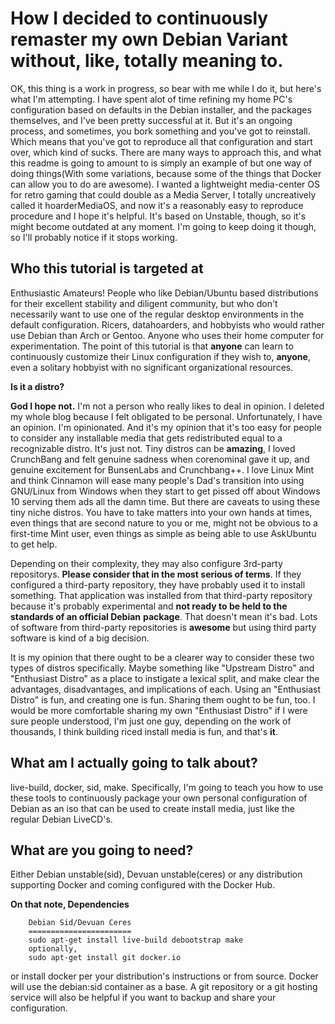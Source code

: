 How I decided to continuously remaster my own Debian Variant without, like, totally meaning to.
===============================================================================================

OK, this thing is a work in progress, so bear with me while I do it, but here's
what I'm attempting. I have spent alot of time refining my home PC's
configuration based on defaults in the Debian installer, and the packages
themselves, and I've been pretty successful at it. But it's an ongoing process,
and sometimes, you bork something and you've got to reinstall. Which means that
you've got to reproduce all that configuration and start over, which kind of
sucks. There are many ways to approach this, and what this readme is going to
amount to is simply an example of but one way of doing things(With some
variations, because some of the things that Docker can allow you to do are
awesome). I wanted a lightweight media-center OS for retro gaming that could
double as a Media Server, I totally uncreatively called it hoarderMediaOS, and
now it's a reasonably easy to reproduce procedure and I hope it's helpful. It's
based on Unstable, though, so it's might become outdated at any moment. I'm
going to keep doing it though, so I'll probably notice if it stops working.

Who this tutorial is targeted at
--------------------------------

Enthusiastic Amateurs! People who like Debian/Ubuntu based distributions for
their excellent stability and diligent community, but who don't necessarily
want to use one of the regular desktop environments in the default
configuration. Ricers, datahoarders, and hobbyists who would rather use Debian
than Arch or Gentoo. Anyone who uses their home computer for experimentation.
The point of this tutorial is that **anyone** can learn to continuously
customize their Linux configuration if they wish to, **anyone**, even a solitary
hobbyist with no significant organizational resources.

**Is it a distro?**

**God I hope not.** I'm not a person who really likes to deal in opinion. I
deleted my whole blog because I felt obligated to be personal. Unfortunately,
I have an opinion. I'm opinionated. And it's my opinion that it's too easy for
people to consider any installable media that gets redistributed equal to a
recognizable distro. It's just not. Tiny distros can be **amazing**, I loved
CrunchBang and felt genuine sadness when corenominal gave it up, and genuine
excitement for BunsenLabs and Crunchbang++. I love Linux Mint and think
Cinnamon will ease many people's Dad's transition into using GNU/Linux from
Windows when they start to get pissed off about Windows 10 serving them ads
all the damn time. But there are caveats to using these tiny niche distros. You
have to take matters into your own hands at times, even things that are second
nature to you or me, might not be obvious to a first-time Mint user, even things
as simple as being able to use AskUbuntu to get help.

Depending on their complexity, they may also configure 3rd-party repositorys.
**Please consider that in the most serious of terms**. If they configured a
third-party repository, they have probably used it to install something. That
application was installed from that third-party repository because it's probably
experimental and **not ready to be held to the standards of an official Debian**
**package**. That doesn't mean it's bad. Lots of software from third-party
repositories is **awesome** but using third party software is kind of a big
decision.

It is my opinion that there ought to be a clearer way to consider these two
types of distros specifically. Maybe something like "Upstream Distro" and
"Enthusiast Distro" as a place to instigate a lexical split, and make clear the
advantages, disadvantages, and implications of each. Using an "Enthusiast
Distro" is fun, and creating one is fun. Sharing them ought to be fun, too.
I would be more comfortable sharing my own "Enthusiast Distro" if I were sure
people understood, I'm just one guy, depending on the work of thousands, I think
building riced install media is fun, and that's **it**.

What am I actually going to talk about?
---------------------------------------

live-build, docker, sid, make. Specifically, I'm going to teach you how to use
these tools to continuously package your own personal configuration of Debian
as an iso that can be used to create install media, just like the regular Debian
LiveCD's.

What are you going to need?
---------------------------

Either Debian unstable(sid), Devuan unstable(ceres) or any distribution
supporting Docker and coming configured with the Docker Hub.

**On that note, Dependencies**

        Debian Sid/Devuan Ceres
        =======================
        sudo apt-get install live-build debootstrap make
        optionally,
        sudo apt-get install git docker.io

or install docker per your distribution's instructions or from source. Docker
will use the debian:sid container as a base. A git repository or a git hosting
service will also be helpful if you want to backup and share your configuration.
